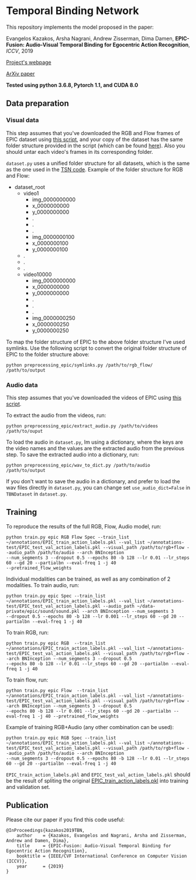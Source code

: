 # Temporal Binding Network


This repository implements the model proposed in the paper:

Evangelos Kazakos, Arsha Nagrani, Andrew Zisserman, Dima Damen, <strong>EPIC-Fusion: Audio-Visual Temporal Binding for Egocentric Action Recognition</strong>, <em>ICCV</em>, 2019

[Project's webpage](https://ekazakos.github.io/TBN/)

[ArXiv paper](https://arxiv.org/abs/1908.08498)

**Tested using python 3.6.8, Pytorch 1.1, and CUDA 8.0**

## Data preparation

### Visual data

This step assumes that you've downloaded the RGB and Flow frames of EPIC dataset using [this script](https://github.com/epic-kitchens/download-scripts/blob/master/download_frames_rgb_flow.sh), and your copy of the dataset has the same folder structure 
provided in the script (which can be found [here](https://data.bris.ac.uk/data/dataset/3h91syskeag572hl6tvuovwv4d)). Also you should untar each video's frames in its corresponding folder. 

`dataset.py` uses a unified folder structure for all datasets, which is the same as the one used in the [TSN code](https://github.com/yjxiong/tsn-pytorch). Example of the folder structure for RGB and Flow:

* dataset_root
    * video1
        * img_0000000000
        * x_0000000000
        * y_0000000000
        * .
        * .
        * .
        * img_0000000100
        * x_0000000100
        * y_0000000100
    * .
    * .
    * .
    * video10000
        * img_0000000000
        * x_0000000000
        * y_0000000000
        * .
        * .
        * .
        * img_0000000250
        * x_0000000250
        * y_0000000250
        
To map the folder structure of EPIC to the above folder structure I've used symlinks. Use the following script to convert
the original folder structure of EPIC to the folder structure above:

```
python preprocessing_epic/symlinks.py /path/to/rgb_flow/ /path/to/output
```

### Audio data

This step assumes that you've downloaded the videos of EPIC using [this script](https://github.com/epic-kitchens/download-scripts/blob/master/download_videos.sh).

To extract the audio from the videos, run:

```
python preprocessing_epic/extract_audio.py /path/to/videos /path/to/ouput
```

To load the audio in `dataset.py`, Im using a dictionary, where the keys are the video names and the values are the extracted audio from the previous step. To save the extracted audio into a dictionary, run:

```
python preprocessing_epic/wav_to_dict.py /path/to/audio /path/to/output
```

If you don't want to save the audio in a dictionary, and prefer to load the wav files directly in `dataset.py`, you can
change set `use_audio_dict=False` in `TBNDataset` in `dataset.py`.


## Training

To reproduce the results of the full RGB, Flow, Audio model, run:
```
python train.py epic RGB Flow Spec --train_list ~/annotations/EPIC_train_action_labels.pkl --val_list ~/annotations-test/EPIC_test_val_action_labels.pkl --visual_path /path/to/rgb+flow --audio_path /path/to/audio --arch BNInception 
--num_segments 3 --dropout 0.5 --epochs 80 -b 128 --lr 0.01 --lr_steps 60 --gd 20 --partialbn --eval-freq 1 -j 40 
--pretrained_flow_weights
```

Individual modalities can be trained, as well as any combination of 2 modalities. 
To train audio, run:
```
python train.py epic Spec --train_list ~/annotations/EPIC_train_action_labels.pkl --val_list ~/annotations-test/EPIC_test_val_action_labels.pkl --audio_path ~/data-private/epic/sound/sound.pkl --arch BNInception --num_segments 3 
--dropout 0.5 --epochs 80 -b 128 --lr 0.001 --lr_steps 60 --gd 20 --partialbn --eval-freq 1 -j 40 
```

To train RGB, run:
```
python train.py epic RGB  --train_list ~/annotations/EPIC_train_action_labels.pkl --val_list ~/annotations-test/EPIC_test_val_action_labels.pkl --visual_path /path/to/rgb+flow --arch BNInception --num_segments 3 --dropout 0.5 
--epochs 80 -b 128 --lr 0.01 --lr_steps 60 --gd 20 --partialbn --eval-freq 1 -j 40 
```

To train flow, run:
```
python train.py epic Flow  --train_list ~/annotations/EPIC_train_action_labels.pkl --val_list ~/annotations-test/EPIC_test_val_action_labels.pkl --visual_path /path/to/rgb+flow --arch BNInception --num_segments 3 --dropout 0.5 
--epochs 80 -b 128 --lr 0.001 --lr_steps 60 --gd 20 --partialbn --eval-freq 1 -j 40 --pretrained_flow_weights
```

Example of training RGB+Audio (any other combination can be used):
```
python train.py epic RGB Spec --train_list ~/annotations/EPIC_train_action_labels.pkl --val_list ~/annotations-test/EPIC_test_val_action_labels.pkl --visual_path /path/to/rgb+flow --audio_path /path/to/audio --arch BNInception 
--num_segments 3 --dropout 0.5 --epochs 80 -b 128 --lr 0.01 --lr_steps 60 --gd 20 --partialbn --eval-freq 1 -j 40 
```

`EPIC_train_action_labels.pkl` and `EPIC_test_val_action_labels.pkl` should be the result of spliting the original [EPIC_train_action_labels.pkl](https://github.com/epic-kitchens/annotations/blob/master/EPIC_train_action_labels.csv) into training and validation set. 

## Publication

Please cite our paper if you find this code useful:

```
@InProceedings{kazakos2019TBN,
    author    = {Kazakos, Evangelos and Nagrani, Arsha and Zisserman, Andrew and Damen, Dima},
    title     = {EPIC-Fusion: Audio-Visual Temporal Binding for Egocentric Action Recognition},
    booktitle = {IEEE/CVF International Conference on Computer Vision (ICCV)},
    year      = {2019}
}
```
